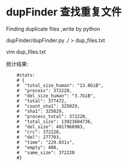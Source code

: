 dupFinder 查找重复文件
=====================
Finding duplicate files ,write by python

dupFinder/dupFinder.py ./ > dup_files.txt

vim dup_files.txt

统计结果:
```
    #stats:
    # {
    #  "total_size_human": "13.0GiB",
    #  "process": 372220,
    #  "del_size_human": "3.7GiB",
    #  "total": 377472,
    #  "count_sha1": 325029,
    #  "sha1": 325029,
    #  "process_total": 372220,
    #  "total_size": 13923604736,
    #  "del_size": 4017960903,
    #  "crc": 372220,
    #  "del": 277703,
    #  "time": "229.031s",
    #  "empty": 488,
    #  "same_size": 372220
    #}
```